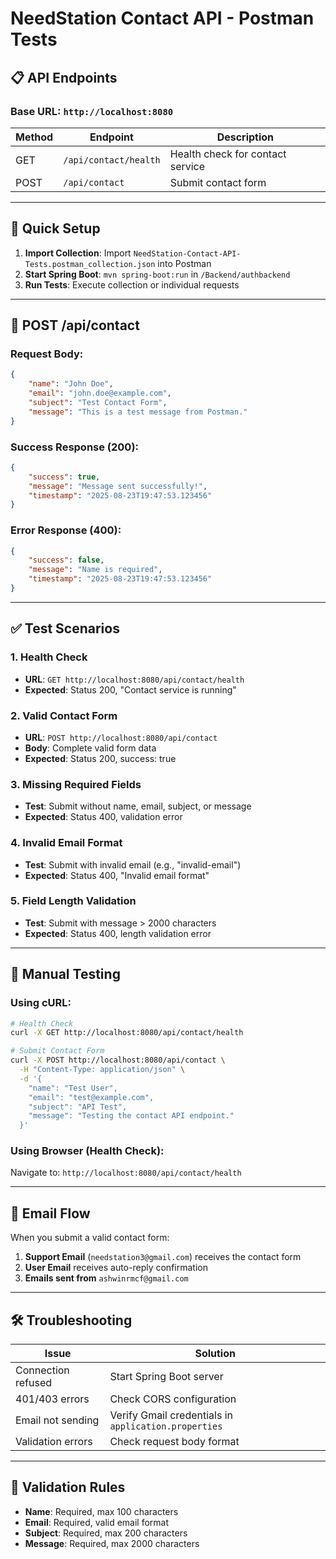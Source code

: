 # NeedStation Contact API - Postman Tests

## 📋 **API Endpoints**

### **Base URL**: `http://localhost:8080`

| Method | Endpoint | Description |
|--------|----------|-------------|
| GET | `/api/contact/health` | Health check for contact service |
| POST | `/api/contact` | Submit contact form |

---

## 🚀 **Quick Setup**

1. **Import Collection**: Import `NeedStation-Contact-API-Tests.postman_collection.json` into Postman
2. **Start Spring Boot**: `mvn spring-boot:run` in `/Backend/authbackend`
3. **Run Tests**: Execute collection or individual requests

---

## 📧 **POST /api/contact**

### **Request Body**:
```json
{
    "name": "John Doe",
    "email": "john.doe@example.com", 
    "subject": "Test Contact Form",
    "message": "This is a test message from Postman."
}
```

### **Success Response (200)**:
```json
{
    "success": true,
    "message": "Message sent successfully!",
    "timestamp": "2025-08-23T19:47:53.123456"
}
```

### **Error Response (400)**:
```json
{
    "success": false,
    "message": "Name is required",
    "timestamp": "2025-08-23T19:47:53.123456"
}
```

---

## ✅ **Test Scenarios**

### **1. Health Check**
- **URL**: `GET http://localhost:8080/api/contact/health`
- **Expected**: Status 200, "Contact service is running"

### **2. Valid Contact Form**
- **URL**: `POST http://localhost:8080/api/contact`
- **Body**: Complete valid form data
- **Expected**: Status 200, success: true

### **3. Missing Required Fields**
- **Test**: Submit without name, email, subject, or message
- **Expected**: Status 400, validation error

### **4. Invalid Email Format**
- **Test**: Submit with invalid email (e.g., "invalid-email")
- **Expected**: Status 400, "Invalid email format"

### **5. Field Length Validation**
- **Test**: Submit with message > 2000 characters
- **Expected**: Status 400, length validation error

---

## 🔧 **Manual Testing**

### **Using cURL**:
```bash
# Health Check
curl -X GET http://localhost:8080/api/contact/health

# Submit Contact Form
curl -X POST http://localhost:8080/api/contact \
  -H "Content-Type: application/json" \
  -d '{
    "name": "Test User",
    "email": "test@example.com",
    "subject": "API Test",
    "message": "Testing the contact API endpoint."
  }'
```

### **Using Browser (Health Check)**:
Navigate to: `http://localhost:8080/api/contact/health`

---

## 📧 **Email Flow**

When you submit a valid contact form:

1. **Support Email** (`needstation3@gmail.com`) receives the contact form
2. **User Email** receives auto-reply confirmation
3. **Emails sent from** `ashwinrmcf@gmail.com`

---

## 🛠️ **Troubleshooting**

| Issue | Solution |
|-------|----------|
| Connection refused | Start Spring Boot server |
| 401/403 errors | Check CORS configuration |
| Email not sending | Verify Gmail credentials in `application.properties` |
| Validation errors | Check request body format |

---

## 📝 **Validation Rules**

- **Name**: Required, max 100 characters
- **Email**: Required, valid email format
- **Subject**: Required, max 200 characters  
- **Message**: Required, max 2000 characters
